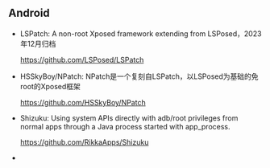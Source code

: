## Android


- LSPatch: A non-root Xposed framework extending from LSPosed，2023年12月归档

    https://github.com/LSPosed/LSPatch


- HSSkyBoy/NPatch: NPatch是一个复刻自LSPatch，以LSPosed为基础的免root的Xposed框架

    https://github.com/HSSkyBoy/NPatch


- Shizuku: Using system APIs directly with adb/root privileges from normal apps through a Java process started with app_process.

    https://github.com/RikkaApps/Shizuku

- 






